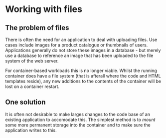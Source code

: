 # Working with files

## The problem of files
There is often the need for an application to deal with uploading files. Use cases include images for a product catalogue or thumbnails of users.
Applications generally do not store these images in a database - but merely use a database to reference an image that has been uploaded to the file system of the web server.

For container-based workloads this is no longer viable. Whilst the running container does have a file system (that is afterall where the code and HTML templates reside), any new additions to the contents of the container will be lost on a container restart.

## One solution
It is often not desirable to make larges changes to the code base of an existing application to accomodate this. The simplest method is to *mount* some more permanent storage into the container and to make sure the application writes to this.


